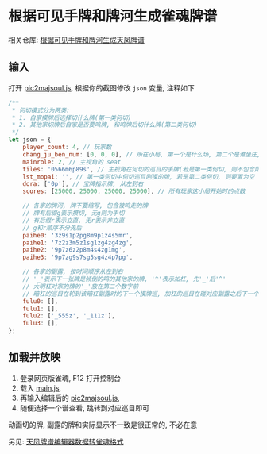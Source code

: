 # 根据可见手牌和牌河生成雀魂牌谱

相关仓库: [根据可见手牌和牌河生成天凤牌谱](https://github.com/wuye999/tenhou)

## 输入

打开 [pic2majsoul.js](pic2majsoul.js), 根据你的截图修改 `json` 变量, 注释如下

```js
/**
 * 何切模式分为两类:
 * 1. 自家摸牌后选择切什么牌(第一类何切)
 * 2. 其他家切牌后自家是否要鸣牌, 和鸣牌后切什么牌(第二类何切)
 */
let json = {
    player_count: 4, // 玩家数
    chang_ju_ben_num: [0, 0, 0], // 所在小局, 第一个是什么场, 第二个是谁坐庄, 第三个是本场数, 第四个是刚开局时场上立直棒个数(默认为0)
    mainrole: 2, // 主视角的 seat
    tiles: '0566m6p89s', // 主视角在何切的巡目的手牌(若是第一类何切, 则不包含刚摸的牌)
    lst_mopai: '', // 第一类何切中何切巡目刚摸的牌, 若是第二类何切, 则要置为空
    dora: ['0p'], // 宝牌指示牌, 从左到右
    scores: [25000, 25000, 25000, 25000], // 所有玩家这小局开始时的点数

    // 各家的牌河, 牌不要缩写, 包含被鸣走的牌
    // 牌有后缀g表示摸切, 无g则为手切
    // 有后缀r表示立直, 无r表示非立直
    // g和r顺序不分先后
    paihe0: '3z9s1p2pg8m9p1z4s5mr',
    paihe1: '7z2z3m5z1sg1zg4zg4zg',
    paihe2: '9p7z6z2p8m4s4zg1mg',
    paihe3: '9p7zg9s7sg5sg4z4p7pg',

    // 各家的副露, 按时间顺序从左到右
    // '_'表示下一张牌是倾倒的鸣的其他家的牌, '^'表示加杠, 先'_'后'^'
    // 大明杠对家的牌的'_'放在第二个数字前
    // 暗杠的巡目在轮到该暗杠副露时的下一个摸牌巡, 加杠的巡目在碰对应副露之后下一个摸牌巡
    fulu0: [],
    fulu1: [],
    fulu2: ['_555z', '_111z'],
    fulu3: [],
};
```

## 加载并放映

1. 登录网页版雀魂, F12 打开控制台
2. 载入 [main.js](../../main.js),
3. 再输入编辑后的 [pic2majsoul.js](pic2majsoul.js),
4. 随便选择一个谱查看, 跳转到对应巡目即可

动画切的牌, 副露的牌和实际显示不一致是很正常的, 不必在意

另见: [天凤牌谱编辑器数据转雀魂格式](天凤牌谱编辑器数据转雀魂格式.md)
